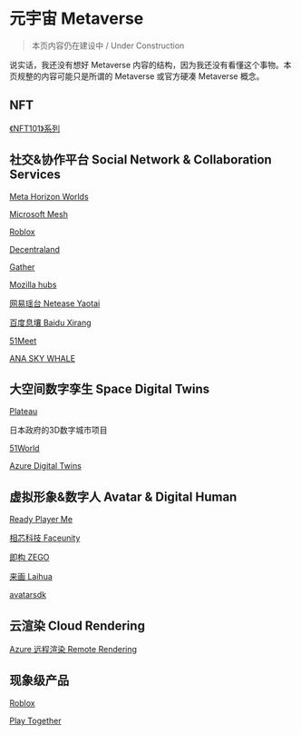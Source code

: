 # 元宇宙 Metaverse

> 本页内容仍在建设中 / Under Construction

说实话，我还没有想好 Metaverse 内容的结构，因为我还没有看懂这个事物。本页规整的内容可能只是所谓的 Metaverse 或官方硬凑 Metaverse 概念。


## NFT
[《NFT101》系列](https://nft101.lfgkids.com/)

## 社交&协作平台 Social Network & Collaboration Services

[Meta Horizon Worlds](https://www.oculus.com/horizon-worlds)

[Microsoft Mesh](https://www.microsoft.com/en-us/mesh)

[Roblox](https://www.roblox.com/)

[Decentraland](https://decentraland.org/)

[Gather](https://www.gather.town/)

[Mozilla hubs](https://hubs.mozilla.com/)

[网易瑶台 Netease Yaotai](https://yaotai.163.com/)

[百度息壤 Baidu Xirang](https://vr.baidu.com/product/xirang)

[51Meet](https://www.51aes.com/)

[ANA SKY WHALE](https://www.anahd.co.jp/group/en/pr/202105/20210520.html)

## 大空间数字孪生 Space Digital Twins 

[Plateau](https://www.mlit.go.jp/plateau/)

日本政府的3D数字城市项目

[51World](https://www.51aes.com/)

[Azure Digital Twins](https://azure.microsoft.com/en-us/services/digital-twins/#overview)

## 虚拟形象&数字人 Avatar & Digital Human

[Ready Player Me](https://readyplayer.me/developers)

[相芯科技 Faceunity](https://www.faceunity.com/avatarx.html)

[即构 ZEGO](https://www.zego.im/product/avatar)

[来画 Laihua](https://www.laihua.com/meta)

[avatarsdk](https://avatarsdk.com/avatars/)

## 云渲染 Cloud Rendering

[Azure 远程渲染 Remote Rendering](https://azure.microsoft.com/zh-cn/services/remote-rendering/#overview)

## 现象级产品

[Roblox]()

[Play Together]()